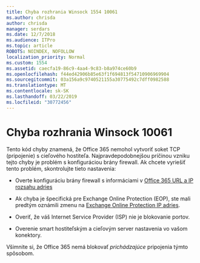 ```yaml
---
title: Chyba rozhrania Winsock 1554 10061
ms.author: chrisda
author: chrisda
manager: serdars
ms.date: 12/7/2018
ms.audience: ITPro
ms.topic: article
ROBOTS: NOINDEX, NOFOLLOW
localization_priority: Normal
ms.custom: 1554
ms.assetid: caecfa19-86c9-4aa4-9c83-b8a974ce60b9
ms.openlocfilehash: f44ed42906b85e63f1f694813f54710906969904
ms.sourcegitcommit: 03a156a9c9740521155a30775492c7dff0982588
ms.translationtype: MT
ms.contentlocale: sk-SK
ms.lasthandoff: 03/22/2019
ms.locfileid: "30772456"
---
```

# <a name="winsock-error-10061"></a>Chyba rozhrania Winsock 10061

Tento kód chyby znamená, že Office 365 nemohol vytvoriť soket TCP (pripojenie) s cieľového hostiteľa. Najpravdepodobnejšou príčinou vzniku tejto chyby je problém s konfiguráciou brány firewall. Ak chcete vyriešiť tento problém, skontrolujte tieto nastavenia:
  
- Overte konfiguráciu brány firewall s informáciami v [Office 365 URL a IP rozsahu adries](https://docs.microsoft.com/office365/enterprise/urls-and-ip-address-ranges)
    
- Ak chyba je špecifická pre Exchange Online Protection (EOP), ste mali predtým oznámili zmenu na [Exchange Online Protection IP adries](https://docs.microsoft.com/office365/SecurityCompliance/eop/exchange-online-protection-ip-addresses).
    
- Overiť, že váš Internet Service Provider (ISP) nie je blokovanie portov.
    
- Overenie smart hostiteľským a cieľovým server nastavenia vo vašom konektory.
    
Všimnite si, že Office 365 nemá blokovať *prichádzajúce* pripojenia týmto spôsobom. 
  

